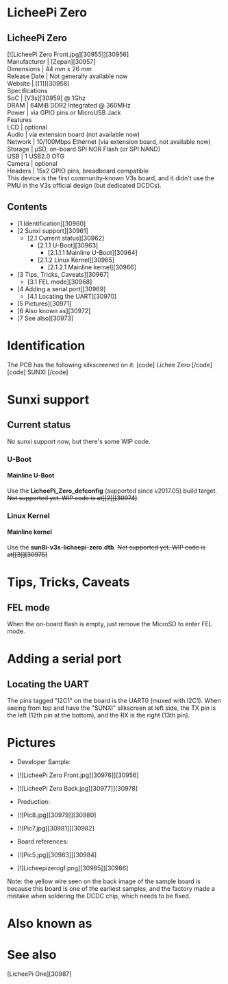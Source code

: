 # LicheePi Zero
LicheePi Zero  
---  
[![LicheePi Zero Front.jpg][30955]][30956]  
Manufacturer |  [Zepan][30957]  
Dimensions |  44 _mm_ x 26 _mm_  
Release Date |  Not generally available now   
Website |  [[1]][30958]  
Specifications   
SoC |  [V3s][30959] @ 1Ghz   
DRAM |  64MiB DDR2 Integrated @ 360MHz   
Power |  via GPIO pins or MicroUSB Jack   
Features   
LCD |  optional   
Audio |  via extension board (not available now)   
Network |  10/100Mbps Ethernet (via extension board, not available now)   
Storage |  µSD, on-board SPI NOR Flash (or SPI NAND)   
USB |  1 USB2.0 OTG   
Camera |  optional   
Headers |  15x2 GPIO pins, breadboard compatible   
This device is the first community-known V3s board, and it didn't use the PMU in the V3s official design (but dedicated DCDCs). 
## Contents
  * [1 Identification][30960]
  * [2 Sunxi support][30961]
    * [2.1 Current status][30962]
      * [2.1.1 U-Boot][30963]
        * [2.1.1.1 Mainline U-Boot][30964]
      * [2.1.2 Linux Kernel][30965]
        * [2.1.2.1 Mainline kernel][30966]
  * [3 Tips, Tricks, Caveats][30967]
    * [3.1 FEL mode][30968]
  * [4 Adding a serial port][30969]
    * [4.1 Locating the UART][30970]
  * [5 Pictures][30971]
  * [6 Also known as][30972]
  * [7 See also][30973]

# Identification
The PCB has the following silkscreened on it: 
[code] 
    Lichee
    Zero
[/code]
[code] 
    SUNXI
[/code]
# Sunxi support
## Current status
No sunxi support now, but there's some WIP code. 
### U-Boot
#### Mainline U-Boot
Use the **LicheePi_Zero_defconfig** (supported since v2017.05) build target. 
~~Not supported yet. WIP code is at[[2]][30974]~~
### Linux Kernel
#### Mainline kernel
Use the **sun8i-v3s-licheepi-zero.dtb**. 
~~Not supported yet. WIP code is at[[3]][30975]~~
# Tips, Tricks, Caveats
## FEL mode
When the on-board flash is empty, just remove the MicroSD to enter FEL mode. 
# Adding a serial port
## Locating the UART
The pins tagged "I2C1" on the board is the UART0 (muxed with I2C1). 
When seeing from top and have the "SUNXI" silkscreen at left side, the TX pin is the left (12th pin at the bottom), and the RX is the right (13th pin). 
# Pictures
  * Developer Sample:
  * [![LicheePi Zero Front.jpg][30976]][30956]
  * [![LicheePi Zero Back.jpg][30977]][30978]

  * Production:
  * [![Pic8.jpg][30979]][30980]
  * [![Pic7.jpg][30981]][30982]

  * Board references:
  * [![Pic5.jpg][30983]][30984]
  * [![Licheepizerogf.png][30985]][30986]

Note: the yellow wire seen on the back image of the sample board is because this board is one of the earliest samples, and the factory made a mistake when soldering the DCDC chip, which needs to be fixed. 
# Also known as
# See also
[LicheePi One][30987]
